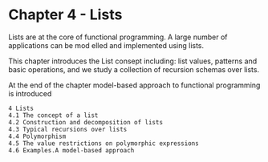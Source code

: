 # Chapter 4 - Lists

Lists are at the core of functional programming. A large number of applications can be mod
elled and implemented using lists.

This chapter introduces the List consept including: list values, patterns and basic operations, and we study a collection of recursion schemas over lists.

At the end of the chapter  model-based approach to functional programming is introduced

    4 Lists
    4.1 The concept of a list
    4.2 Construction and decomposition of lists
    4.3 Typical recursions over lists
    4.4 Polymorphism
    4.5 The value restrictions on polymorphic expressions
    4.6 Examples.A model-based approach
